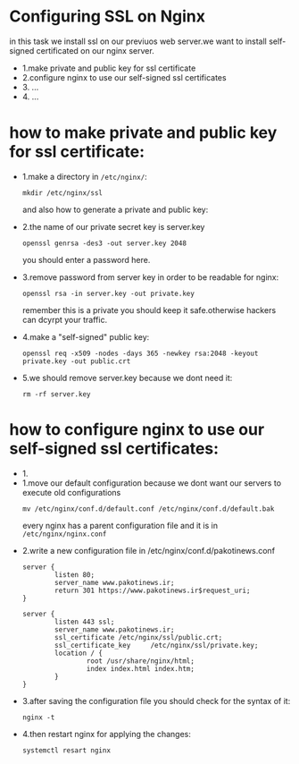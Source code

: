 <h1>Configuring SSL on Nginx</h1>
<p>
in this task we install ssl on our previuos web server.we want to install self-signed certificated on our nginx server.
</p>
<ul>
<li>1.make private and public key for ssl certificate</li>
<li>2.configure nginx to use our self-signed ssl certificates</li>
<li>3. ...</li>
<li>4. ...</li>
</ul>




<h1>how to make private and public key for ssl certificate:</h1>
<ul>
<li>1.make a directory in <code>/etc/nginx/</code>:

    mkdir /etc/nginx/ssl

</li>

<p>and also how to generate a private and public key:</p>

<li>2.the name of our private secret key is server.key

    openssl genrsa -des3 -out server.key 2048

</li>
<p>you should enter a password here.</p>

<li>3.remove password from server key in order to be readable for nginx:

    openssl rsa -in server.key -out private.key

</li>

<p>remember this is a private you should keep it safe.otherwise hackers can dcyrpt your traffic.</p>

<li>4.make a "self-signed" public key:

    openssl req -x509 -nodes -days 365 -newkey rsa:2048 -keyout private.key -out public.crt

</li>

<li>5.we should remove server.key because we dont need it:

    rm -rf server.key

</li>
</ul>



<h1>how to configure nginx to use our self-signed ssl certificates:</h1>
<ul>


<li>1.


</li>
<li>1.move our default configuration because we dont want our servers to execute old configurations

    mv /etc/nginx/conf.d/default.conf /etc/nginx/conf.d/default.bak

</li>
<p>every nginx has a parent configuration file and it is in <code>/etc/nginx/nginx.conf</code>
</p>
<li>2.write a new configuration file in /etc/nginx/conf.d/pakotinews.conf

    server {
            listen 80;
            server_name www.pakotinews.ir;
            return 301 https://www.pakotinews.ir$request_uri;
    }

    server {
            listen 443 ssl;
            server_name www.pakotinews.ir;
            ssl_certificate /etc/nginx/ssl/public.crt;
            ssl_certificate_key     /etc/nginx/ssl/private.key;
            location / {
                    root /usr/share/nginx/html;
                    index index.html index.htm;
            }
    }

</li>
<li>3.after saving the configuration file you should check for the syntax of it:

    nginx -t 

</li>

<li>4.then restart nginx for applying the changes:

    systemctl resart nginx

</li>

</ul>
